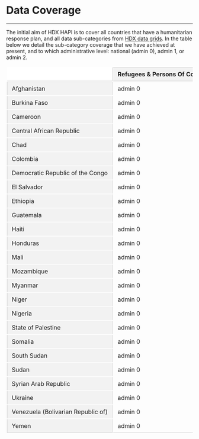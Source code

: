 
# Data Coverage

---

The initial aim of HDX HAPI is to cover all countries that have a
humanitarian response plan, and all data sub-categories from
[HDX data grids](https://data.humdata.org/dashboards/overview-of-data-grids).
In the table below we detail the sub-category coverage that we have achieved
at present, and to which administrative level: national (admin 0),
admin 1, or admin 2.

<style>
  table {
    border-collapse: separate;
    width: 100%;
  }

  th, td {
    padding: 8px 12px;
    border-right: 1px solid #CCC;
    white-space: nowrap;
    min-width: 200px;
  }

  thead th {
    background-color: #F2F2F2;
    border-bottom: 1px solid #CCC;
    border-top: 1px solid #CCC;
    position: sticky;
    top: 0;
    z-index: 2;
  }

  .fixed-col {
    background-color: #F2F2F2;
    border-left: 1px solid #CCC;
    position: -webkit-sticky;
    position: sticky;
    left: 0;
    z-index: 3;
  }

  tbody .fixed-col {
    z-index: 1;
  }

  tr > td.fixed-col {
    border-right: 1px solid #CCC;
  }
  thead > tr > th.fixed-col {
  	background-color: #FFF;
  	border-color: #FFF;
    border-right: 1px solid #CCC;
    border-bottom: 1px solid #CCC;
  }
  tbody tr:first-child td {
    border-top: 0 !important;
  }
  tbody tr:last-child td {
    border-bottom: 1px solid #CCC;
  }

  /** overrides **/
	.md-typeset__table {
		display: block;
    height: 200px;
		margin: 0;
    overflow: auto;
		padding: 0;
		position: relative;
    width: 100%;
	}
	.md-typeset__scrollwrap {
		margin: 0;
		overflow: hidden;
	}
	.md-typeset table:not([class]) {
		border: 0;
		display: unset;
		overflow: unset;
	}
	.md-typeset table:not([class]) td {
		border-color: #CCC;
	}
</style>

  <table>
    <thead>
      <tr>
        <th class="fixed-col"></th>
	      <th>Refugees & Persons Of Concern</th>
	      <th>Humanitarian Needs</th>
	      <th>Who is Doing What Where - Operational Presence</th>
	      <th>Funding</th>
	      <th>Conflict Events</th>
	      <th>National Risk</th>
	      <th>Food Security</th>
	      <th>Food Price</th>
	      <th>Population</th>
	      <th>Poverty Rate</th>
      </tr>
    </thead>
    <tbody>
      <tr>
        <td class="fixed-col">Afghanistan</td>
        <td class="data-cell">admin 0</td>
        <td class="data-cell">admin 0, 1, 2</td>
        <td class="data-cell">admin 2</td>
        <td class="data-cell">admin 0</td>
        <td class="data-cell">admin 2</td>
        <td class="data-cell">admin 0</td>
        <td class="empty-cell"></td>
        <td class="data-cell">admin 2</td>
        <td class="data-cell">admin 0, 1</td>
        <td class="data-cell">admin 0</td>
      </tr>
      <tr>
        <td class="fixed-col">Burkina Faso</td>
        <td class="data-cell">admin 0</td>
        <td class="data-cell">admin 0</td>
        <td class="empty-cell"></td>
        <td class="data-cell">admin 0</td>
        <td class="data-cell">admin 2</td>
        <td class="data-cell">admin 0</td>
        <td class="data-cell">admin 2</td>
        <td class="data-cell">admin 2</td>
        <td class="data-cell">admin 0, 1, 2</td>
        <td class="data-cell">admin 0</td>
      </tr>
      <tr>
        <td class="fixed-col">Cameroon</td>
        <td class="data-cell">admin 0</td>
        <td class="data-cell">admin 0, 1</td>
        <td class="data-cell">admin 2</td>
        <td class="data-cell">admin 0</td>
        <td class="data-cell">admin 2</td>
        <td class="data-cell">admin 0</td>
        <td class="data-cell">admin 2</td>
        <td class="data-cell">admin 2</td>
        <td class="data-cell">admin 0, 1</td>
        <td class="data-cell">admin 0</td>
      </tr>
      <tr>
        <td class="fixed-col">Central African Republic</td>
        <td class="data-cell">admin 0</td>
        <td class="data-cell">admin 0, 2</td>
        <td class="empty-cell"></td>
        <td class="data-cell">admin 0</td>
        <td class="data-cell">admin 2</td>
        <td class="data-cell">admin 0</td>
        <td class="data-cell">admin 1, 2</td>
        <td class="data-cell">admin 2</td>
        <td class="empty-cell"></td>
        <td class="data-cell">admin 0</td>
      </tr>
      <tr>
        <td class="fixed-col">Chad</td>
        <td class="data-cell">admin 0</td>
        <td class="data-cell">admin 0</td>
        <td class="data-cell">admin 1</td>
        <td class="data-cell">admin 0</td>
        <td class="data-cell">admin 2</td>
        <td class="data-cell">admin 0</td>
        <td class="data-cell">admin 1, 2</td>
        <td class="data-cell">admin 2</td>
        <td class="data-cell">admin 0, 1, 2</td>
        <td class="data-cell">admin 0</td>
      </tr>
      <tr>
        <td class="fixed-col">Colombia</td>
        <td class="data-cell">admin 0</td>
        <td class="data-cell">admin 0, 1</td>
        <td class="data-cell">admin 2</td>
        <td class="data-cell">admin 0</td>
        <td class="data-cell">admin 2</td>
        <td class="data-cell">admin 0</td>
        <td class="empty-cell"></td>
        <td class="data-cell">admin 2</td>
        <td class="data-cell">admin 0, 1, 2</td>
        <td class="data-cell">admin 0</td>
      </tr>
      <tr>
        <td class="fixed-col">Democratic Republic of the Congo</td>
        <td class="data-cell">admin 0</td>
        <td class="data-cell">admin 0</td>
        <td class="empty-cell"></td>
        <td class="data-cell">admin 0</td>
        <td class="data-cell">admin 2</td>
        <td class="data-cell">admin 0</td>
        <td class="empty-cell"></td>
        <td class="data-cell">admin 2</td>
        <td class="data-cell">admin 0, 1, 2</td>
        <td class="data-cell">admin 0</td>
      </tr>
      <tr>
        <td class="fixed-col">El Salvador</td>
        <td class="data-cell">admin 0</td>
        <td class="data-cell">admin 0</td>
        <td class="empty-cell"></td>
        <td class="data-cell">admin 0</td>
        <td class="data-cell">admin 0</td>
        <td class="data-cell">admin 0</td>
        <td class="empty-cell"></td>
        <td class="data-cell">admin 2</td>
        <td class="data-cell">admin 0, 1, 2</td>
        <td class="data-cell">admin 0</td>
      </tr>
      <tr>
        <td class="fixed-col">Ethiopia</td>
        <td class="data-cell">admin 0</td>
        <td class="data-cell">admin 0</td>
        <td class="data-cell">admin 0</td>
        <td class="data-cell">admin 0</td>
        <td class="data-cell">admin 2</td>
        <td class="data-cell">admin 0</td>
        <td class="empty-cell"></td>
        <td class="data-cell">admin 2</td>
        <td class="data-cell">admin 0, 1, 2</td>
        <td class="data-cell">admin 0</td>
      </tr>
      <tr>
        <td class="fixed-col">Guatemala</td>
        <td class="data-cell">admin 0</td>
        <td class="data-cell">admin 0, 2</td>
        <td class="data-cell">admin 2</td>
        <td class="data-cell">admin 0</td>
        <td class="data-cell">admin 0</td>
        <td class="data-cell">admin 0</td>
        <td class="empty-cell"></td>
        <td class="data-cell">admin 2</td>
        <td class="data-cell">admin 0, 1, 2</td>
        <td class="data-cell">admin 0</td>
      </tr>
      <tr>
        <td class="fixed-col">Haiti</td>
        <td class="data-cell">admin 0</td>
        <td class="data-cell">admin 0, 2</td>
        <td class="data-cell">admin 2</td>
        <td class="data-cell">admin 0</td>
        <td class="data-cell">admin 2</td>
        <td class="data-cell">admin 0</td>
        <td class="empty-cell"></td>
        <td class="data-cell">admin 2</td>
        <td class="data-cell">admin 0, 1, 2</td>
        <td class="data-cell">admin 0</td>
      </tr>
      <tr>
        <td class="fixed-col">Honduras</td>
        <td class="data-cell">admin 0</td>
        <td class="data-cell">admin 0, 2</td>
        <td class="data-cell">admin 2</td>
        <td class="data-cell">admin 0</td>
        <td class="data-cell">admin 0</td>
        <td class="data-cell">admin 0</td>
        <td class="empty-cell"></td>
        <td class="data-cell">admin 2</td>
        <td class="data-cell">admin 0, 1, 2</td>
        <td class="data-cell">admin 0</td>
      </tr>
      <tr>
        <td class="fixed-col">Mali</td>
        <td class="data-cell">admin 0</td>
        <td class="data-cell">admin 0, 1, 2</td>
        <td class="data-cell">admin 2</td>
        <td class="data-cell">admin 0</td>
        <td class="data-cell">admin 2</td>
        <td class="data-cell">admin 0</td>
        <td class="data-cell">admin 2</td>
        <td class="data-cell">admin 2</td>
        <td class="data-cell">admin 0, 1, 2</td>
        <td class="data-cell">admin 0</td>
      </tr>
      <tr>
        <td class="fixed-col">Mozambique</td>
        <td class="data-cell">admin 0</td>
        <td class="data-cell">admin 0, 2</td>
        <td class="data-cell">admin 2</td>
        <td class="data-cell">admin 0</td>
        <td class="data-cell">admin 2</td>
        <td class="data-cell">admin 0</td>
        <td class="empty-cell"></td>
        <td class="data-cell">admin 2</td>
        <td class="data-cell">admin 0, 1, 2</td>
        <td class="data-cell">admin 0</td>
      </tr>
      <tr>
        <td class="fixed-col">Myanmar</td>
        <td class="data-cell">admin 0</td>
        <td class="data-cell">admin 0, 1</td>
        <td class="empty-cell"></td>
        <td class="data-cell">admin 0</td>
        <td class="data-cell">admin 2</td>
        <td class="data-cell">admin 0</td>
        <td class="empty-cell"></td>
        <td class="data-cell">admin 2</td>
        <td class="data-cell">admin 0, 1, 2</td>
        <td class="data-cell">admin 0</td>
      </tr>
      <tr>
        <td class="fixed-col">Niger</td>
        <td class="data-cell">admin 0</td>
        <td class="data-cell">admin 0, 2</td>
        <td class="empty-cell"></td>
        <td class="data-cell">admin 0</td>
        <td class="data-cell">admin 2</td>
        <td class="data-cell">admin 0</td>
        <td class="data-cell">admin 1, 2</td>
        <td class="data-cell">admin 2</td>
        <td class="data-cell">admin 0, 1, 2</td>
        <td class="data-cell">admin 0</td>
      </tr>
      <tr>
        <td class="fixed-col">Nigeria</td>
        <td class="data-cell">admin 0</td>
        <td class="data-cell">admin 0, 2</td>
        <td class="data-cell">admin 2</td>
        <td class="data-cell">admin 0</td>
        <td class="data-cell">admin 2</td>
        <td class="data-cell">admin 0</td>
        <td class="data-cell">admin 1, 2</td>
        <td class="data-cell">admin 2</td>
        <td class="data-cell">admin 0, 1, 2</td>
        <td class="data-cell">admin 0</td>
      </tr>
      <tr>
        <td class="fixed-col">State of Palestine</td>
        <td class="data-cell">admin 0</td>
        <td class="empty-cell"></td>
        <td class="data-cell">admin 0</td>
        <td class="data-cell">admin 0</td>
        <td class="data-cell">admin 2</td>
        <td class="data-cell">admin 0</td>
        <td class="empty-cell"></td>
        <td class="data-cell">admin 2</td>
        <td class="data-cell">admin 0, 1</td>
        <td class="data-cell">admin 0</td>
      </tr>
      <tr>
        <td class="fixed-col">Somalia</td>
        <td class="data-cell">admin 0</td>
        <td class="data-cell">admin 0, 2</td>
        <td class="empty-cell"></td>
        <td class="data-cell">admin 0</td>
        <td class="data-cell">admin 2</td>
        <td class="data-cell">admin 0</td>
        <td class="empty-cell"></td>
        <td class="data-cell">admin 2</td>
        <td class="data-cell">admin 0, 1, 2</td>
        <td class="data-cell">admin 0</td>
      </tr>
      <tr>
        <td class="fixed-col">South Sudan</td>
        <td class="data-cell">admin 0</td>
        <td class="data-cell">admin 0, 2</td>
        <td class="data-cell">admin 0</td>
        <td class="data-cell">admin 0</td>
        <td class="data-cell">admin 2</td>
        <td class="data-cell">admin 0</td>
        <td class="empty-cell"></td>
        <td class="data-cell">admin 2</td>
        <td class="data-cell">admin 0, 1, 2</td>
        <td class="data-cell">admin 0</td>
      </tr>
      <tr>
        <td class="fixed-col">Sudan</td>
        <td class="data-cell">admin 0</td>
        <td class="data-cell">admin 0, 2</td>
        <td class="data-cell">admin 0</td>
        <td class="data-cell">admin 0</td>
        <td class="data-cell">admin 2</td>
        <td class="data-cell">admin 0</td>
        <td class="empty-cell"></td>
        <td class="data-cell">admin 2</td>
        <td class="data-cell">admin 0, 1</td>
        <td class="data-cell">admin 0</td>
      </tr>
      <tr>
        <td class="fixed-col">Syrian Arab Republic</td>
        <td class="data-cell">admin 0</td>
        <td class="data-cell">admin 0</td>
        <td class="empty-cell"></td>
        <td class="data-cell">admin 0</td>
        <td class="data-cell">admin 2</td>
        <td class="data-cell">admin 0</td>
        <td class="empty-cell"></td>
        <td class="data-cell">admin 2</td>
        <td class="empty-cell"></td>
        <td class="data-cell">admin 0</td>
      </tr>
      <tr>
        <td class="fixed-col">Ukraine</td>
        <td class="data-cell">admin 0</td>
        <td class="data-cell">admin 0</td>
        <td class="empty-cell"></td>
        <td class="data-cell">admin 0</td>
        <td class="data-cell">admin 2</td>
        <td class="data-cell">admin 0</td>
        <td class="empty-cell"></td>
        <td class="data-cell">admin 2</td>
        <td class="data-cell">admin 0, 1</td>
        <td class="data-cell">admin 0</td>
      </tr>
      <tr>
        <td class="fixed-col">Venezuela (Bolivarian Republic of)</td>
        <td class="data-cell">admin 0</td>
        <td class="data-cell">admin 0, 2</td>
        <td class="data-cell">admin 2</td>
        <td class="data-cell">admin 0</td>
        <td class="data-cell">admin 2</td>
        <td class="data-cell">admin 0</td>
        <td class="empty-cell"></td>
        <td class="empty-cell"></td>
        <td class="data-cell">admin 0, 1, 2</td>
        <td class="data-cell">admin 0</td>
      </tr>
      <tr>
        <td class="fixed-col">Yemen</td>
        <td class="data-cell">admin 0</td>
        <td class="data-cell">admin 0, 2</td>
        <td class="data-cell">admin 2</td>
        <td class="data-cell">admin 0</td>
        <td class="data-cell">admin 2</td>
        <td class="data-cell">admin 0</td>
        <td class="empty-cell"></td>
        <td class="data-cell">admin 2</td>
        <td class="empty-cell"></td>
        <td class="data-cell">admin 0</td>
      </tr>
    </tbody>
  </table>

